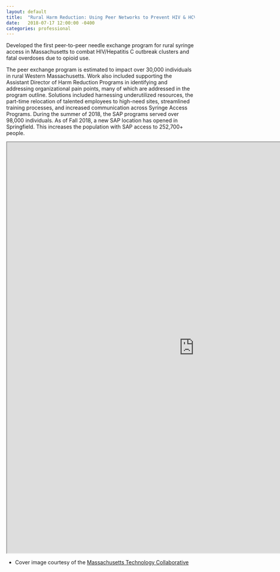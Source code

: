 ```yaml
---
layout: default
title:  "Rural Harm Reduction: Using Peer Networks to Prevent HIV & HCV"
date:   2018-07-17 12:00:00 -0400
categories: professional
---
```

Developed the first peer-to-peer needle exchange program for rural syringe access in Massachusetts to combat HIV/Hepatitis C outbreak clusters and fatal overdoses due to opioid use. 

The peer exchange program is estimated to impact over 30,000 individuals in rural Western Massachusetts. Work also included supporting the Assistant Director of Harm Reduction Programs in identifying and addressing organizational pain points, many of which are addressed in the program outline. Solutions included harnessing underutilized resources, the part-time relocation of talented employees to high-need sites, streamlined training processes, and increased communication across Syringe Access Programs. During the summer of 2018, the SAP programs served over 98,000 individuals. As of Fall 2018, a new SAP location has opened in Springfield. This increases the population with SAP access to 252,700+ people. 


<iframe src="https://drive.google.com/file/d/1yJUlEkfdlwqXOUsGMKwH5_cbnpWrM650/preview" width="1000" height="1100"> </iframe>
<!-- width="2550" height="3300" -->

* Cover image courtesy of the [Massachusetts Technology Collaborative](http://masstech.org/sites/mtc/files/images/International/regional_map_words_final.jpg)




















